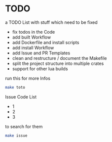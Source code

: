 # TODO
a TODO List with stuff which need to be fixed

- fix todos in the Code
- add built Workflow
- add Dockerfile and install scripts
- add install Workflow
- add Issue and PR Templates
- clean and restructure / document the Makefile
- split the project structure into multiple crates
- support for other lua builds

run this for more Infos

```sh
make toto
```

Issue Code List
- 1
- 2
- 3

to search for them
```sh
make issue
```
